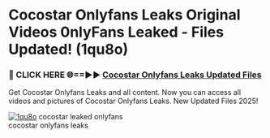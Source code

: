 # Cocostar Onlyfans Leaks Original Videos 0nlyFans Leaked - Files Updated! (1qu8o)

<h3>🔴 CLICK HERE 🌐==►► <a href="https://tinyurl.com/2jnfzry5" rel="nofollow">Cocostar Onlyfans Leaks Updated Files</a></h3>

Get Cocostar Onlyfans Leaks and all content. Now you can access all videos and pictures of Cocostar Onlyfans Leaks. New Updated Files 2025!

[![1qu8o](https://i.imgur.com/GyGTBgg.gif)](https://tinyurl.com/2jnfzry5)
cocostar leaked onlyfans<br>
cocostar onlyfans leaks
